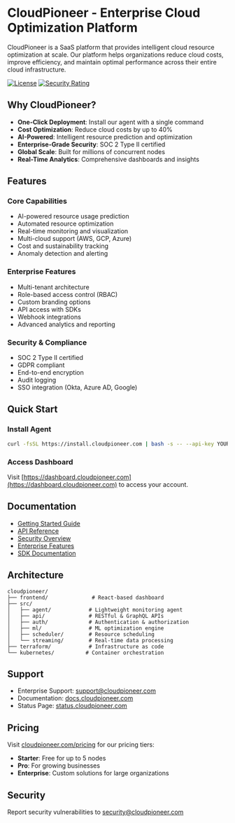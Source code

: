 # CloudPioneer - Enterprise Cloud Optimization Platform

CloudPioneer is a SaaS platform that provides intelligent cloud resource optimization at scale. Our platform helps organizations reduce cloud costs, improve efficiency, and maintain optimal performance across their entire cloud infrastructure.

[![License](https://img.shields.io/badge/license-Enterprise-blue.svg)](https://cloudpioneer.com/license)
[![Security Rating](https://img.shields.io/badge/security-A+-brightgreen.svg)](https://cloudpioneer.com/security)

## Why CloudPioneer?

- **One-Click Deployment**: Install our agent with a single command
- **Cost Optimization**: Reduce cloud costs by up to 40%
- **AI-Powered**: Intelligent resource prediction and optimization
- **Enterprise-Grade Security**: SOC 2 Type II certified
- **Global Scale**: Built for millions of concurrent nodes
- **Real-Time Analytics**: Comprehensive dashboards and insights

## Features

### Core Capabilities
- AI-powered resource usage prediction
- Automated resource optimization
- Real-time monitoring and visualization
- Multi-cloud support (AWS, GCP, Azure)
- Cost and sustainability tracking
- Anomaly detection and alerting

### Enterprise Features
- Multi-tenant architecture
- Role-based access control (RBAC)
- Custom branding options
- API access with SDKs
- Webhook integrations
- Advanced analytics and reporting

### Security & Compliance
- SOC 2 Type II certified
- GDPR compliant
- End-to-end encryption
- Audit logging
- SSO integration (Okta, Azure AD, Google)

## Quick Start

### Install Agent
```bash
curl -fsSL https://install.cloudpioneer.com | bash -s -- --api-key YOUR_API_KEY
```

### Access Dashboard
Visit [https://dashboard.cloudpioneer.com](https://dashboard.cloudpioneer.com) to access your account.

## Documentation

- [Getting Started Guide](https://docs.cloudpioneer.com/getting-started)
- [API Reference](https://docs.cloudpioneer.com/api)
- [Security Overview](https://docs.cloudpioneer.com/security)
- [Enterprise Features](https://docs.cloudpioneer.com/enterprise)
- [SDK Documentation](https://docs.cloudpioneer.com/sdk)

## Architecture

```
cloudpioneer/
├── frontend/              # React-based dashboard
├── src/
│   ├── agent/            # Lightweight monitoring agent
│   ├── api/              # RESTful & GraphQL APIs
│   ├── auth/             # Authentication & authorization
│   ├── ml/               # ML optimization engine
│   ├── scheduler/        # Resource scheduling
│   └── streaming/        # Real-time data processing
├── terraform/            # Infrastructure as code
└── kubernetes/          # Container orchestration
```

## Support

- Enterprise Support: [support@cloudpioneer.com](mailto:support@cloudpioneer.com)
- Documentation: [docs.cloudpioneer.com](https://docs.cloudpioneer.com)
- Status Page: [status.cloudpioneer.com](https://status.cloudpioneer.com)

## Pricing

Visit [cloudpioneer.com/pricing](https://cloudpioneer.com/pricing) for our pricing tiers:

- **Starter**: Free for up to 5 nodes
- **Pro**: For growing businesses
- **Enterprise**: Custom solutions for large organizations

## Security

Report security vulnerabilities to [security@cloudpioneer.com](mailto:security@cloudpioneer.com)
